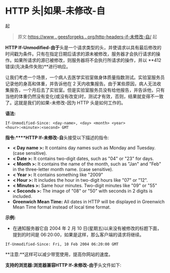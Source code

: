 # HTTP 头|如果-未修改-自

起

> 原文:[https://www . geesforgeks . org/http-headers-if-未修改-自/](https://www.geeksforgeeks.org/http-headers-if-unmodified-since/) 起

**HTTP If-Unmodified-由于**头是一个请求类型的头，并使请求以具有最后修改的时间戳为条件。只有在指定日期后请求的源未被修改，服务器才会执行请求的操作。如果所请求的源已被修改，则服务器将不会执行所请求的操作，并以 **412 错误(先决条件失败)**进行响应。

让我们考虑一个场景，一个病人去医学实验室做身体质量指数测试。实验室服务员记录他的身高和体重，并告诉他在 2 天内收集报告。由于某些原因，病人无法收集报告，一个月后去了实验室。但是实验室服务员没有给他报告，并告诉他，只有当他的体重仍然没有变化(或没有改变)时，测试才有效，否则，结果就变得不一致了。这就是我们的如果-未修改-因为 HTTP 头是如何工作的。

**语法:**

```
If-Unmodified-Since: <day-name>, <day> <month> <year>
<hour>:<minute>:<second> GMT 
```

**指令:****HTTP If-未修改-自**头接受以下描述的指令:

*   **< Day name >:** It contains day names such as Monday and Tuesday. (case sensitive).
*   **< Date >:** It contains two-digit dates, such as "04" or "23" for days.
*   **< Month >:** It contains the name of the month, such as "Jan" and "Feb" in the three-letter month name. (case sensitive).
*   **< Year >:** It contains something like "2009"
*   **< Hour >:** It includes the hour in two-digit hours like "07" or "12".
*   **< Minutes >:** Same hour minutes. Two-digit minutes like "09" or "55"
*   **< Seconds >:** The image of "08" or "50" with seconds in 2 digits is included.
*   **Greenwich Mean Time:** All dates in HTTP will be displayed in Greenwich Mean Time format instead of local time format.

**示例:**

*   在通知服务器它自 2004 年 2 月 10 日(星期五)以来没有被修改的标题下面，提到的时间是 06:20:00，如果是这样，那么客户端的请求将继续。

```
If-Unmodified-Since: Fri, 10 Feb 2004 06:20:00 GMT
```

**注意:**这样可以减少带宽使用，提高你网站的速度。

**支持的浏览器:**浏览器兼容**HTTP If-未修改-由于**头文件如下: